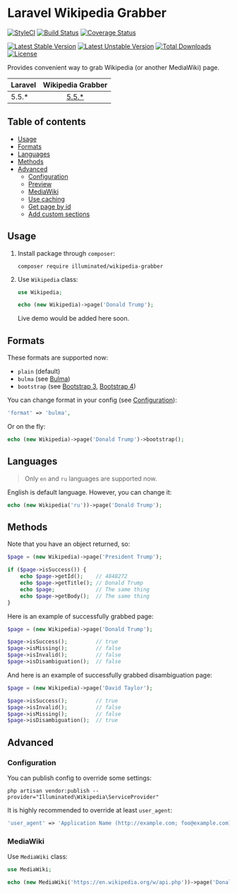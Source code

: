 # Laravel Wikipedia Grabber

[![StyleCI](https://styleci.io/repos/117998599/shield?branch=master&style=flat)](https://styleci.io/repos/117998599)
[![Build Status](https://travis-ci.org/dmitry-ivanov/laravel-wikipedia-grabber.svg?branch=master)](https://travis-ci.org/dmitry-ivanov/laravel-wikipedia-grabber)
[![Coverage Status](https://coveralls.io/repos/github/dmitry-ivanov/laravel-wikipedia-grabber/badge.svg?branch=master)](https://coveralls.io/github/dmitry-ivanov/laravel-wikipedia-grabber?branch=master)

[![Latest Stable Version](https://poser.pugx.org/illuminated/wikipedia-grabber/v/stable)](https://packagist.org/packages/illuminated/wikipedia-grabber)
[![Latest Unstable Version](https://poser.pugx.org/illuminated/wikipedia-grabber/v/unstable)](https://packagist.org/packages/illuminated/wikipedia-grabber)
[![Total Downloads](https://poser.pugx.org/illuminated/wikipedia-grabber/downloads)](https://packagist.org/packages/illuminated/wikipedia-grabber)
[![License](https://poser.pugx.org/illuminated/wikipedia-grabber/license)](https://packagist.org/packages/illuminated/wikipedia-grabber)

Provides convenient way to grab Wikipedia (or another MediaWiki) page.

| Laravel | Wikipedia Grabber                                                            |
| ------- | :--------------------------------------------------------------------------: |
| 5.5.*   | [5.5.*](https://github.com/dmitry-ivanov/laravel-wikipedia-grabber/tree/5.5) |

## Table of contents

- [Usage](#usage)
- [Formats](#formats)
- [Languages](#languages)
- [Methods](#methods)
- [Advanced](#advanced)
  - [Configuration](#configuration)
  - [Preview](#preview)
  - [MediaWiki](#mediawiki)
  - [Use caching](#use-caching)
  - [Get page by id](#get-page-by-id)
  - [Add custom sections](#add-custom-sections)

## Usage

1. Install package through `composer`:

    ```shell
    composer require illuminated/wikipedia-grabber
    ```

2. Use `Wikipedia` class:

    ```php
    use Wikipedia;

    echo (new Wikipedia)->page('Donald Trump');
    ```

    Live demo would be added here soon.

## Formats

These formats are supported now:

- `plain` (default)
- `bulma` (see [Bulma](https://bulma.io))
- `bootstrap` (see [Bootstrap 3](https://getbootstrap.com/docs/3.3/), [Bootstrap 4](https://getbootstrap.com))

You can change format in your config (see [Configuration](#configuration)):

```php
'format' => 'bulma',
```

Or on the fly:

```php
echo (new Wikipedia)->page('Donald Trump')->bootstrap();
```

## Languages

> Only `en` and `ru` languages are supported now.

English is default language. However, you can change it:

```php
echo (new Wikipedia('ru'))->page('Donald Trump');
```

## Methods

Note that you have an object returned, so:

```php
$page = (new Wikipedia)->page('President Trump');

if ($page->isSuccess()) {
    echo $page->getId();    // 4848272
    echo $page->getTitle(); // Donald Trump
    echo $page;             // The same thing
    echo $page->getBody();  // The same thing
}
```

Here is an example of successfully grabbed page:

```php
$page = (new Wikipedia)->page('Donald Trump');

$page->isSuccess();         // true
$page->isMissing();         // false
$page->isInvalid();         // false
$page->isDisambiguation();  // false
```

And here is an example of successfully grabbed disambiguation page:

```php
$page = (new Wikipedia)->page('David Taylor');

$page->isSuccess();         // true
$page->isInvalid();         // false
$page->isMissing();         // false
$page->isDisambiguation();  // true
```

## Advanced

### Configuration

You can publish config to override some settings:

```shell
php artisan vendor:publish --provider="Illuminated\Wikipedia\ServiceProvider"
```

It is highly recommended to override at least `user_agent`:

```php
'user_agent' => 'Application Name (http://example.com; foo@example.com)',
```

### MediaWiki

Use `MediaWiki` class:

```php
use MediaWiki;

echo (new MediaWiki('https://en.wikipedia.org/w/api.php'))->page('Donald Trump');
```
